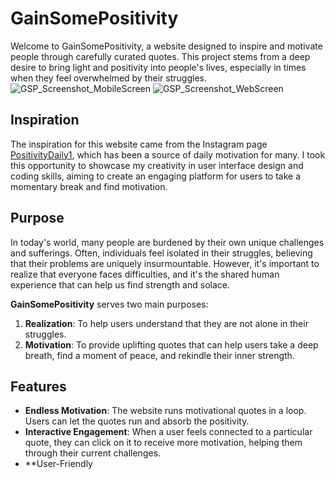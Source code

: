 # GainSomePositivity

Welcome to GainSomePositivity, a website designed to inspire and motivate people through carefully curated quotes. This project stems from a deep desire to bring light and positivity into people's lives, especially in times when they feel overwhelmed by their struggles.
![GSP_Screenshot_MobileScreen](https://github.com/user-attachments/assets/6eedc807-e2d4-47c8-bfb0-be662cd6ab5f)
![GSP_Screenshot_WebScreen](https://github.com/user-attachments/assets/bf82412c-760d-4f0b-a0db-31f7cad98752)
## Inspiration

The inspiration for this website came from the Instagram page [PositivityDaily1](https://www.instagram.com/positivitydaily1), which has been a source of daily motivation for many. I took this opportunity to showcase my creativity in user interface design and coding skills, aiming to create an engaging platform for users to take a momentary break and find motivation.

## Purpose

In today's world, many people are burdened by their own unique challenges and sufferings. Often, individuals feel isolated in their struggles, believing that their problems are uniquely insurmountable. However, it's important to realize that everyone faces difficulties, and it's the shared human experience that can help us find strength and solace.

**GainSomePositivity** serves two main purposes:
1. **Realization**: To help users understand that they are not alone in their struggles.
2. **Motivation**: To provide uplifting quotes that can help users take a deep breath, find a moment of peace, and rekindle their inner strength.

## Features

- **Endless Motivation**: The website runs motivational quotes in a loop. Users can let the quotes run and absorb the positivity.
- **Interactive Engagement**: When a user feels connected to a particular quote, they can click on it to receive more motivation, helping them through their current challenges.
- **User-Friendly
